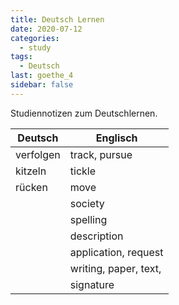 ```yaml
---
title: Deutsch Lernen
date: 2020-07-12
categories:
  - study
tags:
  - Deutsch
last: goethe_4
sidebar: false
---
```


Studiennotizen zum Deutschlernen.

<!-- more -->

| Deutsch                            | Englisch              |
| ---------------------------------- | --------------------- |
| verfolgen                          | track, pursue         |
| kitzeln                            | tickle                |
| rücken                             | move                  |
| <d type='ie' text='Gesellschaft'/> | society               |
| <d type='ie' text='Schreibung'/>   | spelling              |
| <d type='ie' text='Beschreibung'/> | description           |
| <d type='er' text='Antrag'/>       | application, request  |
| <d type='ie' text='Schrift'/>      | writing, paper, text, |
| <d type='ie' text='Unterschrift'/> | signature             |
